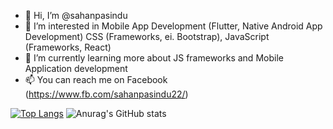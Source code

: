 - 👋 Hi, I’m @sahanpasindu
- 👀 I’m interested in Mobile App Development (Flutter, Native Android App Development) CSS (Frameworks, ei. Bootstrap), JavaScript (Frameworks, React)
- 🌱 I’m currently learning more about JS frameworks and Mobile Application development 
- 📫 You can reach me on Facebook (https://www.fb.com/sahanpasindu22/) 

[![Top Langs](https://github-readme-stats.vercel.app/api/top-langs/?username=sahanpasindu&theme=dracula)](https://github.com/anuraghazra/github-readme-stats) ![Anurag's GitHub stats](https://github-readme-stats.vercel.app/api?username=sahanpasindu&show_icons=true&theme=gruvbox)
